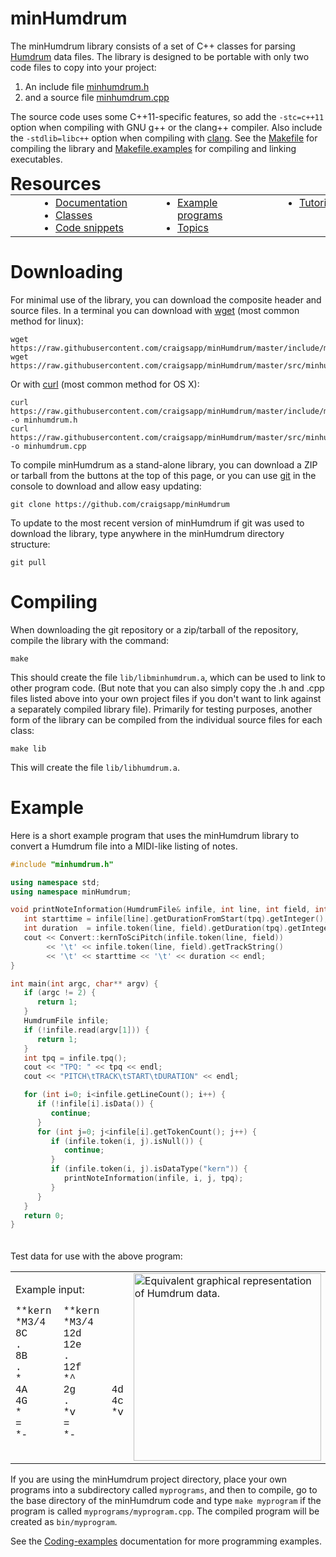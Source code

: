 minHumdrum
==========

The minHumdrum library consists of a set of C++ classes for parsing
[Humdrum](http://www.humdrum.org) data files.  The library is designed
to be portable with only two code files to copy into your project:

1. An include file [minhumdrum.h](https://github.com/craigsapp/minHumdrum/blob/master/include/minhumdrum.h)
2. and a source file [minhumdrum.cpp](https://github.com/craigsapp/minHumdrum/blob/master/src/minhumdrum.cpp)

The source code uses some C++11-specific features, so add the
`-stc=c++11` option when compiling with GNU g++ or the clang++ compiler.
Also include the `-stdlib=libc++` option when compiling with [clang](https://en.wikipedia.org/wiki/Clang).  See the
[Makefile](https://github.com/craigsapp/minHumdrum/blob/master/Makefile)
for compiling the library and
[Makefile.examples](https://github.com/craigsapp/minHumdrum/blob/master/Makefile.examples)
for compiling and linking executables.

Resources
=========

<style>
#resources {
   -webkit-column-count:3;
   -moz-column-count:3;
   -ms-column-count:3;
   -o-column-count:3;
   column-count:3;
   columns:3;
   padding: 0;
   margin: 0;
}
#resources > li {
   list-style: disc outside none;
   display: list-item;
   margin-left: 4em;
}
</style>

<center>
<table style="display:block; padding:0; margin:0;">
<tr><td>
<ul id="resources">
<li style="margin-top:0"> <a href=http://min.humdrum.org/doc>Documentation</a> </li>
<li> <a href=http://min.humdrum.org/doc/class>Classes</a> </li>
<li> <a href=http://min.humdrum.org/doc/snippet>Code snippets</a> </li>
<li> <a href=http://min.humdrum.org/doc/example>Example programs</a> </li>
<li> <a href=http://min.humdrum.org/doc/topic>Topics</a> </li>
<li> <a href=http://min.humdrum.org/doc/tutorial>Tutorial</a> </li>
</ul>
</td></tr></table>
</center>


Downloading
===========

For minimal use of the library, you can download the composite header
and source files.  In a terminal you can download with [wget](https://en.wikipedia.org/wiki/Wget)
(most common method for linux):

```console
wget https://raw.githubusercontent.com/craigsapp/minHumdrum/master/include/minhumdrum.h
wget https://raw.githubusercontent.com/craigsapp/minHumdrum/master/src/minhumdrum.cpp
```

Or with [curl](https://en.wikipedia.org/wiki/CURL) (most common method for OS X):

```console
curl https://raw.githubusercontent.com/craigsapp/minHumdrum/master/include/minhumdrum.h -o minhumdrum.h
curl https://raw.githubusercontent.com/craigsapp/minHumdrum/master/src/minhumdrum.cpp -o minhumdrum.cpp
```

To compile minHumdrum as a stand-alone library, you can download a ZIP or
tarball from the buttons at the top of this page, or you can use
[git](https://en.wikipedia.org/wiki/Git_(software)) in the console to
download and allow easy updating:

```console
git clone https://github.com/craigsapp/minHumdrum
```

To update to the most recent version of minHumdrum if git was used to
download the library, type anywhere in the minHumdrum directory structure:

```console
git pull
```


Compiling
==========

When downloading the git repository or a zip/tarball of the repository,
compile the library with the command:

```console
make
```

This should create the file `lib/libminhumdrum.a`, which can be
used to link to other program code. (But note that you can also
simply copy the .h and .cpp files listed above into your own project
files if you don't want to link against a separately compiled library
file).  Primarily for testing purposes, another form of the library
can be compiled from the individual source files for each class:

```console
make lib
```

This will create the file `lib/libhumdrum.a`.



Example
=============

Here is a short example program that uses the minHumdrum library to convert
a Humdrum file into a MIDI-like listing of notes.

```cpp
#include "minhumdrum.h"

using namespace std;
using namespace minHumdrum;

void printNoteInformation(HumdrumFile& infile, int line, int field, int tpq) {
   int starttime = infile[line].getDurationFromStart(tpq).getInteger();
   int duration  = infile.token(line, field).getDuration(tpq).getInteger();
   cout << Convert::kernToSciPitch(infile.token(line, field))
        << '\t' << infile.token(line, field).getTrackString()
        << '\t' << starttime << '\t' << duration << endl;
}

int main(int argc, char** argv) {
   if (argc != 2) {
      return 1;
   }
   HumdrumFile infile;
   if (!infile.read(argv[1])) {
      return 1;
   }
   int tpq = infile.tpq();
   cout << "TPQ: " << tpq << endl;
   cout << "PITCH\tTRACK\tSTART\tDURATION" << endl;

   for (int i=0; i<infile.getLineCount(); i++) {
      if (!infile[i].isData()) {
         continue;
      }
      for (int j=0; j<infile[i].getTokenCount(); j++) {
         if (infile.token(i, j).isNull()) {
            continue;
         }
         if (infile.token(i, j).isDataType("kern")) {
            printNoteInformation(infile, i, j, tpq);
         }
      }
   }
   return 0;
}
```

<p style="padding-top: 20px;">
Test data for use with the above program:
</p>

<table style="width:100%">
<tr><td style="border:0">
Example input:<br>
<pre style="tab-stop: 12; font-family: Courier; text-align:left">
**kern  **kern
*M3/4   *M3/4
8C      12d
.       12e
8B      .
.       12f
*       *^
4A      2g      4d
4G      .       4c
*       *v      *v
=       =
*-      *-
</pre>
</td>
<td style="border:0">
<img style="width:300px" src="https://cdn.rawgit.com/craigsapp/minHumdrum/gh-pages/images/hum2notelist.svg" title="Equivalent graphical representation of Humdrum data.">
</td>
<td style="border:0">
Example output:<br>
<pre style="font-family: Courier; text-align:left">
TPQ: 6
PITCH   TRACK   START   DURATION
C3      1       0       3
D4      2       0       2
E4      2       2       2
B3      1       3       3
F4      2       4       2
A3      1       6       6
G4      2.1     6       12
D4      2.2     6       6
G3      1       12      6
C4      2.2     12      6
</pre>
</td></tr></table>

If you are using the minHumdrum project directory, place
your own programs into a subdirectory called `myprograms`, and then to compile,
go to the base directory of the minHumdrum code and type `make myprogram`
if the program is called `myprograms/myprogram.cpp`.  The compiled program
will be created as `bin/myprogram`.

See the [Coding-examples](http://min.humdrum.org/doc/example) documentation for more programming examples.



